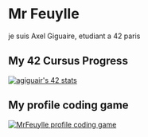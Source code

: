 # Mr Feuylle

je suis Axel Giguaire, etudiant a 42 paris

## My 42 Cursus Progress
[![agiguair's 42 stats](https://badge.mediaplus.ma/black/agiguair?1337Badge=off&UM6P=off)](https://profile.intra.42.fr/users/agiguair)

## My profile coding game
[![MrFeuylle profile coding game](elnop.tech/svg_card/?w=551&public_handle=08c7f9fd15b2c5f4c555115f539f26593568045&bg_img=true&badges=1923980068700,1922922204694,1922840039192,110379867599957,CODING_SPEED,ALGORITHMS,50907824792251,50907860075876,1925113228778,1925134353691)](https://www.codingame.com/profile/08c7f9fd15b2c5f4c555115f539f26593568045)
